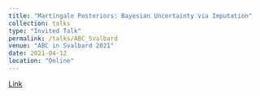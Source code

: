 ```yaml
---
title: "Martingale Posteriors: Bayesian Uncertainty via Imputation"
collection: talks
type: "Invited Talk"
permalink: /talks/ABC_Svalbard
venue: "ABC in Svalbard 2021"
date: 2021-04-12
location: "Online"
---
```


[Link](https://www.youtube.com/watch?v=2kKPt0klbCc)

<!-- This is a description of your talk, which is a markdown files that can be all markdown-ified like any other post. Yay markdown!
 -->
